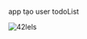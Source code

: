 
app tạo user todoList





![42lels](https://user-images.githubusercontent.com/59416155/82741248-5ec8a480-9d7a-11ea-9e60-dbfe214de390.gif)
